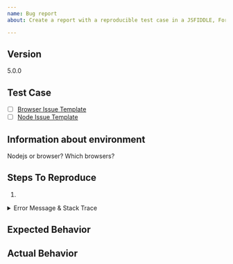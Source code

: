```yaml
---
name: Bug report
about: Create a report with a reproducible test case in a JSFIDDLE, For anything else use the github DISCUSSIONS feature. Anything different than a bug report will be closed automatically.

---
```

<!-- ISSUES THAT ARE NOT BUGS OR LACK A TEST CASE WILL BE CLOSED. -->

<!-- BUG TEMPLATE -->

<!-- If you are working on a version below latest you should upgrade to latest before filing a bug report, your issue might have been resolved already -->
## Version
5.0.0

<!-- ISSUES THAT ARE NOT BUGS OR LACK A TEST CASE WILL BE CLOSED. -->
<!-- A good reproduction helps us understand better your issue, find the bug and fix it quickly so take the time to make it accurate and minimal -->
## Test Case
- [ ] [Browser Issue Template](https://jsfiddle.net/Lcp2h3nv/)
- [ ] [Node Issue Template](https://codesandbox.io/s/exciting-browser-ytb701)

## Information about environment
Nodejs or browser?
Which browsers?

## Steps To Reproduce

1. 

<details><summary>Error Message & Stack Trace</summary><p>

```txt
<!-- Provide a log message if relevant -->
```
</p></details>

## Expected Behavior

## Actual Behavior

<!-- Provide screenshots/screencasts if relevant -->

